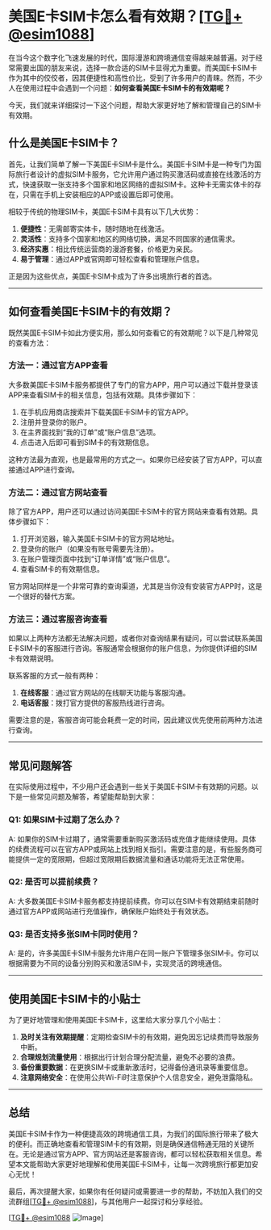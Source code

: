 # 美国E卡SIM卡怎么看有效期？[[TG💪+ @esim1088](https://t.me/s/esim1088)]

在当今这个数字化飞速发展的时代，国际漫游和跨境通信变得越来越普遍。对于经常需要出国的朋友来说，选择一款合适的SIM卡显得尤为重要。而美国E卡SIM卡作为其中的佼佼者，因其便捷性和高性价比，受到了许多用户的青睐。然而，不少人在使用过程中会遇到一个问题：**如何查看美国E卡SIM卡的有效期呢？**

今天，我们就来详细探讨一下这个问题，帮助大家更好地了解和管理自己的SIM卡有效期。

## 什么是美国E卡SIM卡？

首先，让我们简单了解一下美国E卡SIM卡是什么。美国E卡SIM卡是一种专门为国际旅行者设计的虚拟SIM卡服务，它允许用户通过购买激活码或直接在线激活的方式，快速获取一张支持多个国家和地区网络的虚拟SIM卡。这种卡无需实体卡的存在，只需在手机上安装相应的APP或设置后即可使用。

相较于传统的物理SIM卡，美国E卡SIM卡具有以下几大优势：

1. **便捷性**：无需邮寄实体卡，随时随地在线激活。
2. **灵活性**：支持多个国家和地区的网络切换，满足不同国家的通信需求。
3. **经济实惠**：相比传统运营商的漫游套餐，价格更为亲民。
4. **易于管理**：通过APP或官网即可轻松查看和管理账户信息。

正是因为这些优点，美国E卡SIM卡成为了许多出境旅行者的首选。

---

## 如何查看美国E卡SIM卡的有效期？

既然美国E卡SIM卡如此方便实用，那么如何查看它的有效期呢？以下是几种常见的查看方法：

### 方法一：通过官方APP查看

大多数美国E卡SIM卡服务都提供了专门的官方APP，用户可以通过下载并登录该APP来查看SIM卡的相关信息，包括有效期。具体步骤如下：

1. 在手机应用商店搜索并下载美国E卡SIM卡的官方APP。
2. 注册并登录你的账户。
3. 在主界面找到“我的订单”或“账户信息”选项。
4. 点击进入后即可看到SIM卡的有效期信息。

这种方法最为直观，也是最常用的方式之一。如果你已经安装了官方APP，可以直接通过APP进行查询。

### 方法二：通过官方网站查看

除了官方APP，用户还可以通过访问美国E卡SIM卡的官方网站来查看有效期。具体步骤如下：

1. 打开浏览器，输入美国E卡SIM卡的官方网站地址。
2. 登录你的账户（如果没有账号需要先注册）。
3. 在账户管理页面中找到“订单详情”或“账户信息”。
4. 查看SIM卡的有效期信息。

官方网站同样是一个非常可靠的查询渠道，尤其是当你没有安装官方APP时，这是一个很好的替代方案。

### 方法三：通过客服咨询查看

如果以上两种方法都无法解决问题，或者你对查询结果有疑问，可以尝试联系美国E卡SIM卡的客服进行咨询。客服通常会根据你的账户信息，为你提供详细的SIM卡有效期说明。

联系客服的方式一般有两种：

1. **在线客服**：通过官方网站的在线聊天功能与客服沟通。
2. **电话客服**：拨打官方提供的客服热线进行咨询。

需要注意的是，客服咨询可能会耗费一定的时间，因此建议优先使用前两种方法进行查询。

---

## 常见问题解答

在实际使用过程中，不少用户还会遇到一些关于美国E卡SIM卡有效期的问题。以下是一些常见问题及解答，希望能帮助到大家：

### Q1: 如果SIM卡过期了怎么办？

A: 如果你的SIM卡过期了，通常需要重新购买激活码或充值才能继续使用。具体的续费流程可以在官方APP或网站上找到相关指引。需要注意的是，有些服务商可能提供一定的宽限期，但超过宽限期后数据流量和通话功能将无法正常使用。

### Q2: 是否可以提前续费？

A: 大多数美国E卡SIM卡服务都支持提前续费。你可以在SIM卡有效期结束前随时通过官方APP或网站进行充值操作，确保账户始终处于有效状态。

### Q3: 是否支持多张SIM卡同时使用？

A: 是的，许多美国E卡SIM卡服务允许用户在同一账户下管理多张SIM卡。你可以根据需要为不同的设备分别购买和激活SIM卡，实现灵活的跨境通信。

---

## 使用美国E卡SIM卡的小贴士

为了更好地管理和使用美国E卡SIM卡，这里给大家分享几个小贴士：

1. **及时关注有效期提醒**：定期检查SIM卡的有效期，避免因忘记续费而导致服务中断。
2. **合理规划流量使用**：根据出行计划合理分配流量，避免不必要的浪费。
3. **备份重要数据**：在更换SIM卡或重新激活时，记得备份通讯录等重要信息。
4. **注意网络安全**：在使用公共Wi-Fi时注意保护个人信息安全，避免泄露隐私。

---

## 总结

美国E卡SIM卡作为一种便捷高效的跨境通信工具，为我们的国际旅行带来了极大的便利。而正确地查看和管理SIM卡的有效期，则是确保通信畅通无阻的关键所在。无论是通过官方APP、官方网站还是客服咨询，都可以轻松获取相关信息。希望本文能帮助大家更好地理解和使用美国E卡SIM卡，让每一次跨境旅行都更加安心无忧！

最后，再次提醒大家，如果你有任何疑问或需要进一步的帮助，不妨加入我们的交流群组[[TG💪+ @esim1088](https://t.me/s/esim1088)]，与其他用户一起探讨和分享经验。

[[TG💪+ @esim1088](https://t.me/s/esim1088) ![Image](https://i.postimg.cc/4NQfJmqS/Snipaste-2025-05-13-00-14-12.png)]